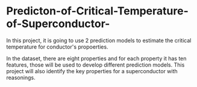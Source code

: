 # Predicton-of-Critical-Temperature-of-Superconductor-

In this project, it is going to use 2 prediction models to estimate the critical temperature for conductor's propoerties. 

In the dataset, there are eight properties and for each property it has ten features, those will be used to develop different 
prediction models. This project will also identify the key properties for a superconductor with reasonings.
